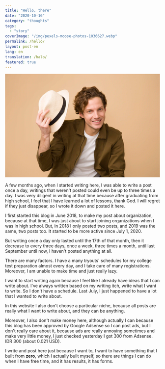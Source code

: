 ```yaml
---
title: "Hello, there"
date: "2020-10-16"
category: "thoughts"
tags:
  - "story"
coverImage: "/img/pexels-moose-photos-1036627.webp"
permalink: /hello/
layout: post-en
lang: en
translation: /halo/
featured: true
---
```


![](/img/pexels-moose-photos-1036627.webp)

A few months ago, when I started writing here, I was able to write a post once a day, writings that weren't posted could even be up to three times a day. I was very diligent in writing at that time because after graduating from high school, I feel that I have learned a lot of lessons, thank God. I will regret if they just disappear, so I wrote it down and posted it here.

I first started this blog in June 2018, to make my post about organization, because at that time, I was just about to start joining organizations when I was in high school. But, in 2018 I only posted two posts, and 2019 was the same, two posts too. It started to be more active since July 1, 2020.

But writing once a day only lasted until the 17th of that month, then it decrease to every three days, once a week, three times a month, until last September until now, I haven't posted anything at all.

There are many factors. I have a many tryouts' schedules for my college test preparation almost every day, and I take care of many registrations. Moreover, I am unable to make time and just really lazy.

I want to start writing again because I feel like I already have ideas that I can write about. I've always written based on my writing itch, write what I want to write. So I don't have a schedule. Last July, I just happened to have a lot that I wanted to write about.

In this website I also don't choose a particular niche, because all posts are really what I want to write about, and they can be anything.

Moreover, I also don't make money here, although actually I can because this blog has been approved by Google Adsense so I can post ads, but I don't really care about it, because ads are really annoying sometimes and make very little money, I just checked yesterday I got 300 from Adsense. IDR 300 (about 0.021 USD).

I write and post here just because I want to, I want to have something that I built from **zero**, which I actually built myself, so there are things I can do when I have free time, and it has results, it has forms.
